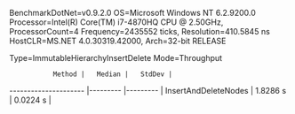 BenchmarkDotNet=v0.9.2.0
OS=Microsoft Windows NT 6.2.9200.0
Processor=Intel(R) Core(TM) i7-4870HQ CPU @ 2.50GHz, ProcessorCount=4
Frequency=2435552 ticks, Resolution=410.5845 ns
HostCLR=MS.NET 4.0.30319.42000, Arch=32-bit RELEASE

Type=ImmutableHierarchyInsertDelete  Mode=Throughput  

               Method |   Median |   StdDev |
--------------------- |--------- |--------- |
 InsertAndDeleteNodes | 1.8286 s | 0.0224 s |
